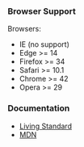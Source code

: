 ### Browser Support

Browsers:

  - IE      (no support)
  - Edge    >= 14
  - Firefox >= 34
  - Safari  >= 10.1
  - Chrome  >= 42
  - Opera   >= 29

<div class="notes">

### Documentation

  - [Living Standard](https://fetch.spec.whatwg.org/)
  - [MDN](https://developer.mozilla.org/en-US/docs/Web/API/Fetch_API)


</div>
